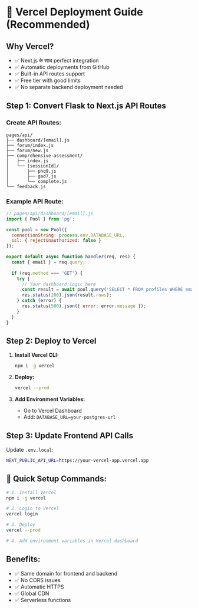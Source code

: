 # 🚀 Vercel Deployment Guide (Recommended)

## Why Vercel?
- ✅ Next.js के साथ perfect integration
- ✅ Automatic deployments from GitHub
- ✅ Built-in API routes support
- ✅ Free tier with good limits
- ✅ No separate backend deployment needed

## Step 1: Convert Flask to Next.js API Routes

### Create API Routes:
```
pages/api/
├── dashboard/[email].js
├── forum/index.js
├── forum/new.js
├── comprehensive-assessment/
│   ├── index.js
│   └── [sessionId]/
│       ├── phq9.js
│       ├── gad7.js
│       └── complete.js
└── feedback.js
```

### Example API Route:
```javascript
// pages/api/dashboard/[email].js
import { Pool } from 'pg';

const pool = new Pool({
  connectionString: process.env.DATABASE_URL,
  ssl: { rejectUnauthorized: false }
});

export default async function handler(req, res) {
  const { email } = req.query;
  
  if (req.method === 'GET') {
    try {
      // Your dashboard logic here
      const result = await pool.query('SELECT * FROM profiles WHERE email = $1', [email]);
      res.status(200).json(result.rows);
    } catch (error) {
      res.status(500).json({ error: error.message });
    }
  }
}
```

## Step 2: Deploy to Vercel

1. **Install Vercel CLI:**
   ```bash
   npm i -g vercel
   ```

2. **Deploy:**
   ```bash
   vercel --prod
   ```

3. **Add Environment Variables:**
   - Go to Vercel Dashboard
   - Add: `DATABASE_URL=your-postgres-url`

## Step 3: Update Frontend API Calls

Update `.env.local`:
```bash
NEXT_PUBLIC_API_URL=https://your-vercel-app.vercel.app
```

## 🎯 Quick Setup Commands:

```bash
# 1. Install Vercel
npm i -g vercel

# 2. Login to Vercel
vercel login

# 3. Deploy
vercel --prod

# 4. Add environment variables in Vercel dashboard
```

## Benefits:
- ✅ Same domain for frontend and backend
- ✅ No CORS issues
- ✅ Automatic HTTPS
- ✅ Global CDN
- ✅ Serverless functions